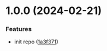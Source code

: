 # 1.0.0 (2024-02-21)


### Features

* init repo ([1a3f371](https://github.com/DCKT/rescript-react-query/commit/1a3f371d72baa2620f08e12516672f54c4a19f4f))
